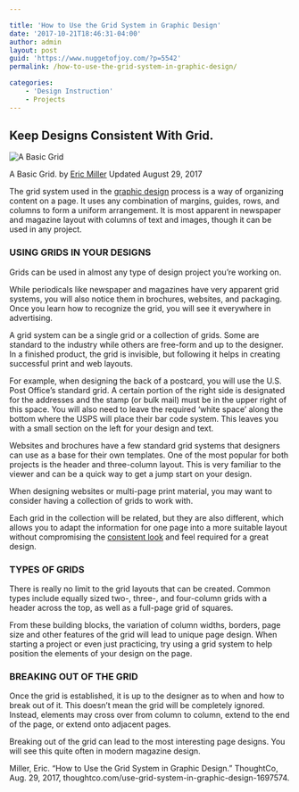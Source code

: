 ```yaml
---

title: 'How to Use the Grid System in Graphic Design'
date: '2017-10-21T18:46:31-04:00'
author: admin
layout: post
guid: 'https://www.nuggetofjoy.com/?p=5542'
permalink: /how-to-use-the-grid-system-in-graphic-design/

categories:
    - 'Design Instruction'
    - Projects
---
```


## Keep Designs Consistent With Grid.

![A Basic Grid](https://image-control-storage.s3.amazonaws.com/blog-images/2018/01/12140628/grid1-56a44dae5f9b58b7d0d63bea.jpg)</div>[](https://www.thoughtco.com/use-grid-system-in-graphic-design-1697574#)

A Basic Grid. by [Eric Miller](http://graphicdesign.about.com/bio/Eric-Miller-29383.htm) Updated August 29, 2017

The grid system used in the [graphic design](https://www.thoughtco.com/principles-of-graphic-design-1077541) process is a way of organizing content on a page. It uses any combination of margins, guides, rows, and columns to form a uniform arrangement. It is most apparent in newspaper and magazine layout with columns of text and images, though it can be used in any project.

### USING GRIDS IN YOUR DESIGNS

Grids can be used in almost any type of design project you’re working on.

While periodicals like newspaper and magazines have very apparent grid systems, you will also notice them in brochures, websites, and packaging. Once you learn how to recognize the grid, you will see it everywhere in advertising.

A grid system can be a single grid or a collection of grids. Some are standard to the industry while others are free-form and up to the designer. In a finished product, the grid is invisible, but following it helps in creating successful print and web layouts.

For example, when designing the back of a postcard, you will use the U.S. Post Office’s standard grid. A certain portion of the right side is designated for the addresses and the stamp (or bulk mail) must be in the upper right of this space. You will also need to leave the required ‘white space’ along the bottom where the USPS will place their bar code system. This leaves you with a small section on the left for your design and text.

Websites and brochures have a few standard grid systems that designers can use as a base for their own templates. One of the most popular for both projects is the header and three-column layout. This is very familiar to the viewer and can be a quick way to get a jump start on your design.

When designing websites or multi-page print material, you may want to consider having a collection of grids to work with.

Each grid in the collection will be related, but they are also different, which allows you to adapt the information for one page into a more suitable layout without compromising the [consistent look](https://www.thoughtco.com/use-fewer-fonts-1074171) and feel required for a great design.

### TYPES OF GRIDS

There is really no limit to the grid layouts that can be created. Common types include equally sized two-, three-, and four-column grids with a header across the top, as well as a full-page grid of squares.

From these building blocks, the variation of column widths, borders, page size and other features of the grid will lead to unique page design. When starting a project or even just practicing, try using a grid system to help position the elements of your design on the page.

### BREAKING OUT OF THE GRID

Once the grid is established, it is up to the designer as to when and how to break out of it. This doesn’t mean the grid will be completely ignored. Instead, elements may cross over from column to column, extend to the end of the page, or extend onto adjacent pages.

Breaking out of the grid can lead to the most interesting page designs. You will see this quite often in modern magazine design.

Miller, Eric. “How to Use the Grid System in Graphic Design.” ThoughtCo, Aug. 29, 2017, thoughtco.com/use-grid-system-in-graphic-design-1697574.